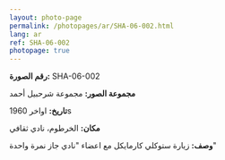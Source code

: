 ```yaml
---
layout: photo-page
permalink: /photopages/ar/SHA-06-002.html
lang: ar
ref: SHA-06-002
photopage: true
---
```


**رقم الصورة:** SHA-06-002

**مجموعة الصور:** مجموعة شرحبيل أحمد

**تاريخ:** اواخر 1960s

**مكان:** الخرطوم، نادي ثقافي

**وصف:** زيارة ستوكلي كارمايكل مع اعضاء "نادي جاز نمرة واحدة"
